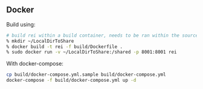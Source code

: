 ## Docker
Build using:
```sh
# build rei within a build container, needs to be ran within the sources, ../ from here, and run
% mkdir ~/LocalDirToShare
% docker build -t rei -f build/Dockerfile .
% sudo docker run -v ~/LocalDirToShare:/shared -p 8001:8001 rei
```

With docker-compose:
```sh
cp build/docker-compose.yml.sample build/docker-compose.yml
docker-compose -f build/docker-compose.yml up -d
```